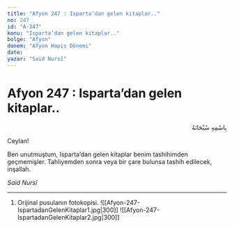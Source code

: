 ```yaml
---
title: "Afyon 247 : Isparta’dan gelen kitaplar.."
no: 247
id: "A-247"
konu: "Isparta’dan gelen kitaplar.."
bolge: "Afyon"
donem: "Afyon Hapis Dönemi"
date: 
yazar: "Said Nursî"
---
```


# Afyon 247 : Isparta’dan gelen kitaplar..

<p class="arabic" dir="rtl" title="Meal: “Her türlü noksan sıfatlardan yüce olan Allah’ın adıyla.”">بِاسْمِهِ سُبْحَانَهُ</p>

Ceylan!

Ben unutmuştum, Isparta’dan gelen kitaplar benim tashihimden geçmemişler. Tahliyemden sonra veya bir çare bulunsa tashih edilecek, inşallah.

*Said Nursî*

***

1. Orijinal pusulanın fotokopisi.
![[Afyon-247-IspartadanGelenKitaplar1.jpg|300]]
![[Afyon-247-IspartadanGelenKitaplar2.jpg|300]]

